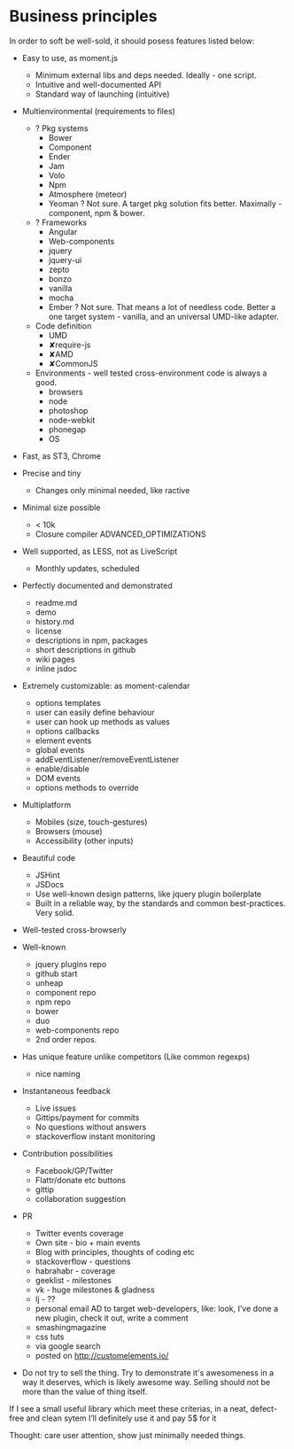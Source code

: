 # Business principles


In order to soft be well-sold, it should posess features listed below:

* Easy to use, as moment.js
	* Minimum external libs and deps needed. Ideally - one script.
	* Intuitive and well-documented API
	* Standard way of launching (intuitive)
* Multienvironmental (requirements to files)
	* ? Pkg systems
		* Bower
		* Component
		* Ender
		* Jam
		* Volo
		* Npm
		* Atmosphere (meteor)
		* Yeoman
		? Not sure. A target pkg solution fits better. Maximally - component, npm & bower.
	* ? Frameworks
		* Angular
		* Web-components
		* jquery
		* jquery-ui
		* zepto
		* bonzo
		* vanilla
		* mocha
		* Ember
		? Not sure. That means a lot of needless code. Better a one target system - vanilla, and an universal UMD-like adapter.
	* Code definition
		* UMD
		* ✘require-js
		* ✘AMD
		* ✘CommonJS
	* Environments - well tested cross-environment code is always a good.
		* browsers
		* node
		* photoshop
		* node-webkit
		* phonegap
		* OS
* Fast, as ST3, Chrome
* Precise and tiny
	* Changes only minimal needed, like ractive
* Minimal size possible
	* < 10k
	* Closure compiler ADVANCED_OPTIMIZATIONS
* Well supported, as LESS, not as LiveScript
	* Monthly updates, scheduled
* Perfectly documented and demonstrated
	* readme.md
	* demo
	* history.md
	* license
	* descriptions in npm, packages
	* short descriptions in github
	* wiki pages
	* inline jsdoc
* Extremely customizable: as moment-calendar
	* options templates
	* user can easily define behaviour
	* user can hook up methods as values
	* options callbacks
	* element events
	* global events
	* addEventListener/removeEventListener
	* enable/disable
	* DOM events
	* options methods to override
* Multiplatform
	* Mobiles (size, touch-gestures)
	* Browsers (mouse)
	* Accessibility (other inputs)
* Beautiful code
	* JSHint
	* JSDocs
	* Use well-known design patterns, like jquery plugin boilerplate
	* Built in a reliable way, by the standards and common best-practices. Very solid.
* Well-tested cross-browserly
* Well-known
	* jquery plugins repo
	* github start
	* unheap
	* component repo
	* npm repo
	* bower
	* duo
	* web-components repo
	* 2nd order repos.
* Has unique feature unlike competitors (Like common regexps)
	* nice naming
* Instantaneous feedback
	* Live issues
	* Gittips/payment for commits
	* No questions without answers
	* stackoverflow instant monitoring
* Contribution possibilities
	* Facebook/GP/Twitter
	* Flattr/donate etc buttons
	* gittip
	* collaboration suggestion
* PR
	* Twitter events coverage
	* Own site - bio + main events
	* Blog with principles, thoughts of coding etc
	* stackoverflow - questions
	* habrahabr - coverage
	* geeklist - milestones
	* vk - huge milestones & gladness
	* lj - ??
	* personal email AD to target web-developers, like: look, I’ve done a new plugin, check it out, write a comment
	* smashingmagazine
	* css tuts
	* via google search
	* posted on http://customelements.io/

* Do not try to sell the thing. Try to demonstrate it's awesomeness in a way it deserves, which is likely awesome way. Selling should not be more than the value of thing itself.

If I see a small useful library which meet these criterias, in a neat, defect-free and clean sytem I’ll definitely use it and pay 5$ for it

Thought: care user attention, show just minimally needed things.


